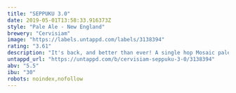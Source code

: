 ```yaml
---
title: "SEPPUKU 3.0"
date: 2019-05-01T13:58:33.916373Z
style: "Pale Ale - New England"
brewery: "Cervisiam"
image: "https://labels.untappd.com/labels/3138394"
rating: "3.61"
description: "It's back, and better than ever! A single hop Mosaic pale ale "
untappd_url: "https://untappd.com/b/cervisiam-seppuku-3-0/3138394"
abv: "5.5"
ibu: "30"
robots: noindex,nofollow
---
```

